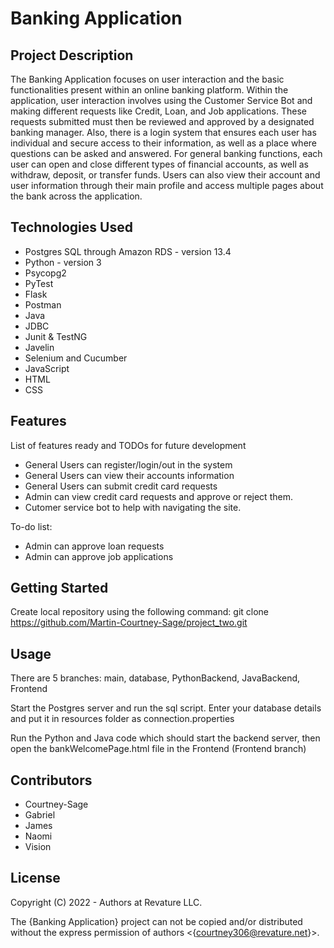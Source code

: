 # Banking Application

## Project Description

The Banking Application focuses on user interaction and the basic functionalities present within an online banking platform. Within the application, user interaction involves using the Customer Service Bot and making different requests like Credit, Loan, and Job applications. These requests submitted must then be reviewed and approved by a designated banking manager. Also, there is a login system that ensures each user has individual and secure access to their information, as well as a place where questions can be asked and answered. For general banking functions, each user can open and close different types of financial accounts, as well as withdraw, deposit, or transfer funds. Users can also view their account and user information through their main profile and access multiple pages about the bank across the application.

## Technologies Used

* Postgres SQL through Amazon RDS - version 13.4
* Python - version 3
* Psycopg2
* PyTest
* Flask 
* Postman
* Java
* JDBC
* Junit & TestNG
* Javelin
* Selenium and Cucumber
* JavaScript
* HTML
* CSS

## Features

List of features ready and TODOs for future development
* General Users can register/login/out in the system
* General Users can view their accounts information
* General Users can submit credit card requests
* Admin can view credit card requests and approve or reject them.
* Cutomer service bot to help with navigating the site.

To-do list:
* Admin can approve loan requests
* Admin can approve job applications

## Getting Started

Create local repository using the following command:
git clone https://github.com/Martin-Courtney-Sage/project_two.git

## Usage

There are 5 branches: main, database, PythonBackend, JavaBackend, Frontend

Start the Postgres server and run the sql script. Enter your database details and put it in resources folder as connection.properties

Run the Python and Java code which should start the backend server, then open the bankWelcomePage.html file in the Frontend (Frontend branch)

## Contributors

* Courtney-Sage
* Gabriel
* James
* Naomi
* Vision

## License

Copyright (C) 2022 - Authors at Revature LLC. 

The {Banking Application} project can not be copied and/or distributed without the express
permission of authors <{courtney306@revature.net}>.
